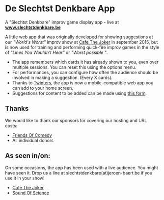 # De Slechtst Denkbare App
A "Slechtst Denkbare" improv game display app - live at **www.slechtstdenkbare.be**

A little web app that was originally developed for showing suggestions at our _"World's Worst"_ improv show at [Cafe The Joker](http://www.cafethejoker.be/) in september 2015, but is now used for training and performing quick-fire improv games in the style of _"Lines You Wouldn't Hear"_ or _"Worst possible <profession>"_. 

* The app remembers which cards it has already shown to you, even over multiple sessions. You can reset this using the options menu.
* For performances, you can configure how often the audience should be involved in making a suggestion. (Every X cards).
* Thanks to [Twinters](https://github.com/twinters), the app is now a mobile-compatible web app you can add to your home screen.
* Suggestions for content to be added can be made using [this form](https://docs.google.com/forms/d/e/1FAIpQLSfMRoif8uh3CGwaXHmuRLflB6kYLQpwFVQp2WVeE8Y7cgVW3A/viewform).

## Thanks
We would like to thank our sponsors for covering our hosting and URL costs:
* [Friends Of Comedy](https://friendsofcomedy.webs.com/)
* All individual donors

## As seen in/on:
On some occasions, the app has been used with a live audience. You might have seen it. Drop us a line at slechtstdenkbare(at)jeroen-baert.be if you use it in your show!
* [Cafe The Joker](http://www.cafethejoker.be/)
* [Sound Of Science](http://www.soundofscience.be)

